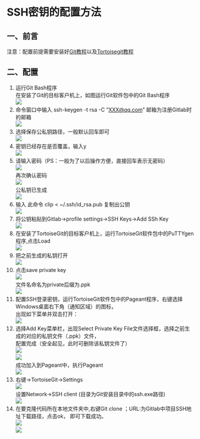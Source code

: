 # SSH密钥的配置方法
## 一、前言
注意：配置前提需要安装好[Git教程](java/10Git安装)以及[Tortoisegit教程](java/11TortoiseGit安装)
## 二、配置
1. 运行Git Bash程序  
在安装了Git的目标客户机上，如图运行Git软件包中的Git Bash程序  
![](https://cdn.jsdelivr.net/gh/csvf/imagehost/imgs/20210304180729.png)  
2. 命令窗口中输入 ssh-keygen -t rsa -C “XXX@qq.com” 邮箱为注册Gitlab时的邮箱  
![](https://cdn.jsdelivr.net/gh/csvf/imagehost/imgs/20210304180856.png)  
3. 选择保存公私钥路径，一般默认回车即可   
![](https://cdn.jsdelivr.net/gh/csvf/imagehost/imgs/20210304180925.png)  
4. 密钥已经存在是否覆盖，输入y  
![](https://cdn.jsdelivr.net/gh/csvf/imagehost/imgs/20210304180944.png)  
5. 请输入密码（PS：一般为了以后操作方便，直接回车表示无密码）  
![](https://cdn.jsdelivr.net/gh/csvf/imagehost/imgs/20210304181058.png)  
再次确认密码  
![](https://cdn.jsdelivr.net/gh/csvf/imagehost/imgs/20210304181128.png)  
公私钥已生成  
![](https://cdn.jsdelivr.net/gh/csvf/imagehost/imgs/20210304181149.png)  
6. 输入 此命令 clip < ~/.ssh/id_rsa.pub 复制出公钥  
![](https://cdn.jsdelivr.net/gh/csvf/imagehost/imgs/20210304181248.png)   
7. 将公钥粘贴到Gitlab->profile settings->SSH Keys->Add SSh Key  
![](https://cdn.jsdelivr.net/gh/csvf/imagehost/imgs/20210304181317.png)  
8. 在安装了TortoiseGit的目标客户机上，运行TortoiseGit软件包中的PuTTYgen程序,点击Load  
![](https://cdn.jsdelivr.net/gh/csvf/imagehost/imgs/20210304181400.png)  
9. 把之前生成的私钥打开  
![](https://cdn.jsdelivr.net/gh/csvf/imagehost/imgs/20210304181421.png)  
10. 点击save private key  
![](https://cdn.jsdelivr.net/gh/csvf/imagehost/imgs/20210304181446.png)  
文件名命名为private后缀为.ppk  
![](https://cdn.jsdelivr.net/gh/csvf/imagehost/imgs/20210304181521.png)  
11. 配置SSH登录密钥，运行TortoiseGit软件包中的Pageant程序，右键选择Windows桌面右下角（通知区域）的图标，  
出现如下菜单并双击打开：  
![](https://cdn.jsdelivr.net/gh/csvf/imagehost/imgs/20210304181604.png)  
12. 选择Add Key菜单栏，出现Select Private Key File文件选择框，选择之前生成的对应的私钥文件（.ppk）文件，  
配置完成（安全起见，此时可删除该私钥文件了）  
![](https://cdn.jsdelivr.net/gh/csvf/imagehost/imgs/20210304181647.png)   
![](https://cdn.jsdelivr.net/gh/csvf/imagehost/imgs/20210304181702.png)  
成功加入到Pageant中，执行Pageant  
![](https://cdn.jsdelivr.net/gh/csvf/imagehost/imgs/20210304181732.png)  
13. 右键->TortoiseGit->Settings  
![](https://cdn.jsdelivr.net/gh/csvf/imagehost/imgs/20210304181759.png)  
设置Network->SSH client (目录为Git安装目录中的ssh.exe路径)  
![](https://cdn.jsdelivr.net/gh/csvf/imagehost/imgs/20210304181827.png)  
14. 在要克隆代码所在本地文件夹中,右键Git clone ；URL:为Gitlab中项目SSH地址下载路径，点击ok，
即可下载成功。  
![](https://cdn.jsdelivr.net/gh/csvf/imagehost/imgs/20210304181913.png)  
![](https://cdn.jsdelivr.net/gh/csvf/imagehost/imgs/20210304181928.png)  
